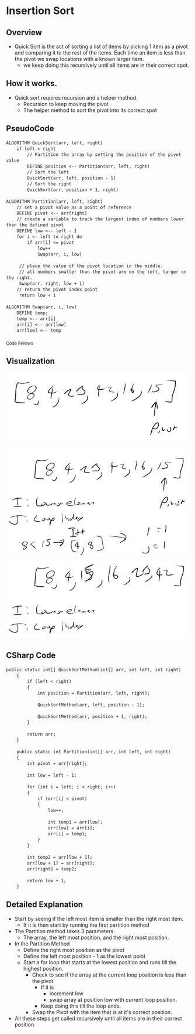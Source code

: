 # Insertion Sort

## Overview
- Quick Sort is the act of sorting a list of items by picking 1 item as a pivot and comparing it to the rest of the items. Each time an item is less than the pivot we swap locations with a known larger item. 
    - we keep doing this recursively until all items are in their correct spot.


## How it works.

- Quick sort requires recursion and a helper method.
  - Recursion to keep moving the pivot
  - The helper method to sort the pivot into its correct spot

## PseudoCode
```
ALGORITHM QuickSort(arr, left, right)
    if left < right
        // Partition the array by setting the position of the pivot value 
        DEFINE position <-- Partition(arr, left, right)
        // Sort the left
        QuickSort(arr, left, position - 1)
        // Sort the right
        QuickSort(arr, position + 1, right)

ALGORITHM Partition(arr, left, right)
    // set a pivot value as a point of reference
    DEFINE pivot <-- arr[right]
    // create a variable to track the largest index of numbers lower than the defined pivot
    DEFINE low <-- left - 1
    for i <- left to right do
        if arr[i] <= pivot
            low++
            Swap(arr, i, low)

     // place the value of the pivot location in the middle.
     // all numbers smaller than the pivot are on the left, larger on the right. 
     Swap(arr, right, low + 1)
    // return the pivot index point
     return low + 1

ALGORITHM Swap(arr, i, low)
    DEFINE temp;
    temp <-- arr[i]
    arr[i] <-- arr[low]
    arr[low] <-- temp
```
<sub>Code Fellows</sub>


## Visualization
![Start](assets/Start.png)

![MidFirstPivot](assets/Mid.png)

![Fin](assets/Fin.png)

## CSharp Code
``` CSharp
public static int[] QuickSortMethod(int[] arr, int left, int right)
    {
        if (left < right)
        {
            int position = Partition(arr, left, right);

            QuickSortMethod(arr, left, position - 1);

            QuickSortMethod(arr, position + 1, right);
        }

        return arr;
    }

    public static int Partition(int[] arr, int left, int right)
    {
        int pivot = arr[right];

        int low = left - 1;

        for (int i = left; i < right; i++)
        {
            if (arr[i] < pivot)
            {
                low++;

                int temp1 = arr[low];
                arr[low] = arr[i];
                arr[i] = temp1;
            }
        }

        int temp2 = arr[low + 1];
        arr[low + 1] = arr[right];
        arr[right] = temp2;

        return low + 1;
    }
```

## Detailed Explanation
- Start by seeing if the left most item is smaller than the right most item.
    - If it is then start by running the first partition method
- The Partition method takes 3 parameters
    - The array, the left most position, and the right most position.
- In the Partition Method
    - Define the right most position as the pivot 
    - Define the left most position - 1 as the lowest point
    - Start a for loop that starts at the lowest position and runs till the highest position.
        - Check to see if the array at the current loop position is less than the pivot
            - If it is
                - increment low
                - swap array at position low with current loop position.
            - Keep doing this till the loop ends.
        - Swap the Pivot with the item that is at it's correct position.
- All these steps get called recursively until all items are in their correct position.
